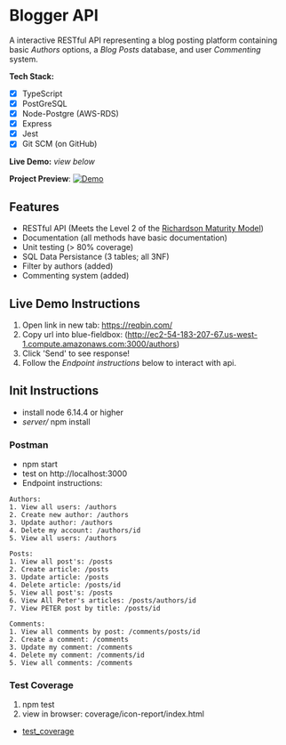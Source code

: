 # Blogger API

A interactive RESTful API representing a blog posting platform containing basic _Authors_ options, a _Blog Posts_ database, and user _Commenting_ system.

**Tech Stack:**
- [x] TypeScript
- [x] PostGreSQL
- [x] Node-Postgre (AWS-RDS)
- [x] Express
- [x] Jest
- [x] Git SCM (on GitHub)

**Live Demo:** _view below_

**Project Preview**:
[![Demo](https://github.com/chriscastaneda/rev-p0-restfulAPI/blob/master/assests/img/demo_snip.PNG)](https://drive.google.com/file/d/1OwGqfscMwRI50urK1upcFeucRw360DEK/view?usp=sharing)

## Features
- RESTful API (Meets the Level 2 of the [Richardson Maturity Model](https://martinfowler.com/articles/richardsonMaturityModel.html))
- Documentation (all methods have basic documentation)
- Unit testing (> 80% coverage)
- SQL Data Persistance (3 tables; all 3NF)
- Filter by authors (added)
- Commenting system (added)

## Live Demo Instructions
  1. Open link in new tab: https://reqbin.com/
  2. Copy url into blue-fieldbox: (http://ec2-54-183-207-67.us-west-1.compute.amazonaws.com:3000/authors)
  3. Click 'Send' to see response!
  4. Follow the _Endpoint instructions_ below to interact with api.

## Init Instructions
- install node 6.14.4 or higher
- _server/_ npm install

### Postman
  - npm start
  - test on http://localhost:3000
  - Endpoint instructions:
```
Authors:
1. View all users: /authors
2. Create new author: /authors
3. Update author: /authors
4. Delete my account: /authors/id
5. View all users: /authors

Posts:
1. View all post's: /posts
2. Create article: /posts
3. Update article: /posts 
4. Delete article: /posts/id
5. View all post's: /posts
6. View All Peter's articles: /posts/authors/id
7. View PETER post by title: /posts/id  

Comments:
1. View all comments by post: /comments/posts/id 
2. Create a comment: /comments 
3. Update my comment: /comments
4. Delete my comment: /comments/id
5. View all comments: /comments
```
### Test Coverage
  1. npm test
  2. view in browser: coverage/icon-report/index.html
  - [test_coverage](https://github.com/chriscastaneda/rev-p0-restfulAPI/blob/master/assests/img/test_coverage.PNG) 

